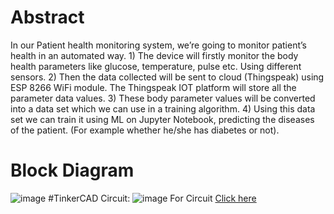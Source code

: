 # Abstract
In our Patient health monitoring system, we’re going to monitor patient’s health in an automated way. 1) The device will firstly monitor the body health parameters like glucose, temperature, pulse etc. Using different sensors. 2) Then the data collected will be sent to cloud (Thingspeak) using ESP 8266 WiFi module. The Thingspeak IOT platform will store all the parameter data values. 3) These body parameter values will be converted into a data set which we can use in a training algorithm. 4) Using this data set we can train it using ML on Jupyter Notebook, predicting the diseases of the patient. (For example whether he/she has diabetes or not).
# Block Diagram
![image](https://user-images.githubusercontent.com/71454390/160537168-39046347-4d69-4d63-b654-f608bcfea139.png)
#TinkerCAD Circuit:
![image](https://user-images.githubusercontent.com/71454390/160537258-3e1fd731-9b07-4ada-bc91-68cf054a1f05.png)
For Circuit [Click here](https://www.tinkercad.com/things/bcWYGd2qMgD) 

